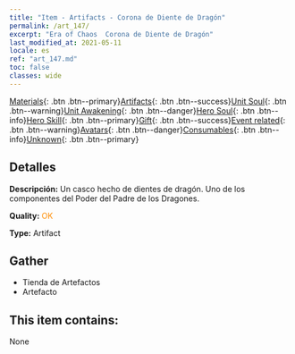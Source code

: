 ```yaml
---
title: "Item - Artifacts - Corona de Diente de Dragón"
permalink: /art_147/
excerpt: "Era of Chaos  Corona de Diente de Dragón"
last_modified_at: 2021-05-11
locale: es
ref: "art_147.md"
toc: false
classes: wide
---
```

 [Materials](/ItemsES/){: .btn .btn--primary}[Artifacts](/ItemsES/Artifacts/){: .btn .btn--success}[Unit Soul](/ItemsES/UnitSoul/){: .btn .btn--warning}[Unit Awakening](/ItemsES/UnitAwakening/){: .btn .btn--danger}[Hero Soul](/ItemsES/HeroSoul/){: .btn .btn--info}[Hero Skill](/ItemsES/HeroSkill/){: .btn .btn--primary}[Gift](/ItemsES/Gift/){: .btn .btn--success}[Event related](/ItemsES/Events/){: .btn .btn--warning}[Avatars](/ItemsES/Avatars/){: .btn .btn--danger}[Consumables](/ItemsES/Consumables/){: .btn .btn--info}[Unknown](/ItemsES/Unknown/){: .btn .btn--primary}

## Detalles
 **Descripción:** Un casco hecho de dientes de dragón. Uno de los componentes del Poder del Padre de los Dragones.

 **Quality:** <span style="color: #FF8C00">OK</span>

 **Type:** Artifact

## Gather

*    Tienda de Artefactos 
*    Artefacto 

## This item contains:

  None

